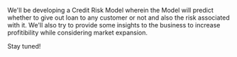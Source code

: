 We'll be developing a Credit Risk Model wherein the Model will predict whether to give out loan to any customer or not and also the risk associated with it. We'll also try to provide some insights to the business to increase profitibility while considering market expansion.

Stay tuned!  
